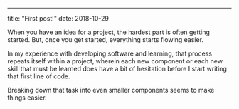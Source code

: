 ---
title: "First post!"
date: 2018-10-29

When you have an idea for a project, the hardest part is often getting started.
But, once you get started, everything starts flowing easier.

In my experience with developing software and learning, that process repeats itself within a project, wherein each new component or each new skill that must be learned does have a bit of hesitation before I start writing that first line of code.

Breaking down that task into even smaller components seems to make things easier.
